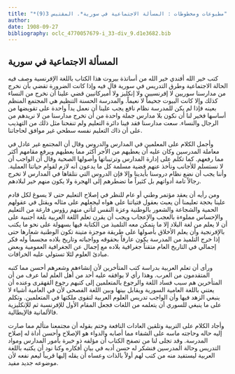 ```yaml
---
title: "*مطبوعات ومخطوطات : المسألة الاجتماعية في سورية*. المقتبس 3(9)"
author: 
date: 1908-09-27
bibliography: oclc_4770057679-i_33-div_9.d1e3682.bib
---
```




##  المسألة الاجتماعية في سورية 


 كتب خير الله أفندي خير الله من أساتذة بيروت هذا الكتاب باللغة الإفرنسية وصف فيه الحالة الاجتماعية وطرق التدريس في سورية قال فيه وإذا كانت الضرورة تقضي بأن نخرج من مدارسنا سوريين لا إفرنسيين ولا إنكليز ولا أميركانيين قضي علينا أن نخرج من النساء كذلك وإلا كانت البيوت جحيماً لا نعيماً. والمدرسة الحسنة التنظيم هي المجتمع المنظم بعينه فإذا لم يكن للمدرسة نظام نافع يجب علينا أن نعمل يداً واحدة على تقويضها   من أساسها فخير لنا أن نكون بلا مدارس جملة واحدة من أن تخرج مدارسنا من لا نريدهم من الرجال والنساء. سعت مدارسنا فقد فينا دائرة التعليم ولم تنفحنا مثل ذلك من التهذيب على أن ذاك التعليم نفسه سطحي غير موافق لحاجاتنا. 

 وأجمل الكلام على المعلمين في المدارس والدروس وقال أن المجتمع غير عادل في معاملة   المدرسين وكان عليه أن يعطيهم من الأجر أكثر مما يعطيهم ويرفع مقامهم أكثر مما رفعهم. كما تكلم على إدارة المدارس وترتيباتها وأصولها الصحية وقال أن الواجب أن لا نستسلم للأجانب ونأخذ عنهم قضية مسلمة كل ما يدعون أنه لازم لقوام حياتنا العملية. وأننا يجب أن نضع نظام دروسنا بأيدينا وإلا فإن الدروس التي نتلقاها في المدارس لا تخرج رجالاً تامة أدواتهم بل كثيراً ما تضطرهم إلى الهجرة ولا يكون منهم خير لبلادهم. 

 ومن رأيه أن يعقد مؤتمر وطني أو عام للنظر في إصلاح التعليم حتى لا يسوغ لكل قادم علينا بحجة تعليمنا أن يعبث بعقول فتياتنا على هواه ليجعلهم على مثاله ويقتل في عقولهم الحمية والشجاعة والشعور بالوطنية وعزة النفس لتأتي منهم رؤوس فارغة من التعليم والإحساس مملوءة بالعجب والإعجاب ويجب أن يقرن تعلم اللغة العربية بلغة أجنبية على أن لا يعلم من لغة البلاد إلا ما يتمكن معه التلميذ من الكتابة فيها بسهولة على نحو ما يكتب بالإفرنجية وأن يعلم الأخلاق بأصولها على طريقة موجزة متينة تكون الوطنية شعارها حتى إذا خرج التلميذ من المدرسة يكون عارفاً بحقوقه وواجباته وتاريخ بلاده مجسماً وله فكر إجمالي في التاريخ العام متقناً جغرافية بلاده مع إجمال عن الجغرافية العمومية وبعض مبادئ العلوم لئلا تستولي عليه الخرافات. 

 ورأى أن تعلم العربية بدراسة كتب المتأخرين لأن إنشاءهم وشعرهم أحسن مما كتبه المتقدمون من العرب. وهذا رأي لا يوافقه عليه  أحد  من أهل العلم لما عرف من أن المتأخرين هم سبب فساد اللغة والرجوع بالمتعلمين إلى كتبهم رجوع القهقرى وعنده أن يعتني باللغة العامية السورية ويقابل بينها وبين اللغة الفصحى لأن في العامية أشياء لا ينبغي الزهد فيها وأن الواجب تدريس العلوم العربية لتقوى ملكتها في المتعلمين. وتكلم على ما ينبغي للسوري أن يتعلمه من اللغات فجعل المقام الأول للإفرنسبة ثم للإنكليزية فالألمانية فالإيطالية. 

 وأجاد الكلام على التربية وتلقين العادات النافعة وختم بقوله أن مجتمعنا متألم مما صارت إليه حاله وحاجته ماسه على الشفاء مما أصابه والدواء هو الإصلاح وأحسن أداة له إصلاح المدرسة. وقد تجلى لنا من تصفح الكتاب أن مؤلفه ذو خبرة بأمور المدارس ومواد التدريس وحالة المدرسين فنشكر له حسن أدبه في بيان أفكاره وكنا نود أن يكتبه باللغة   العربية ليستفيد منه من كتب لهم أولاً بالذات وعساه أن يقله إليها قريباً ليعم نفعه لأن موضوعه جديد مفيد. 
